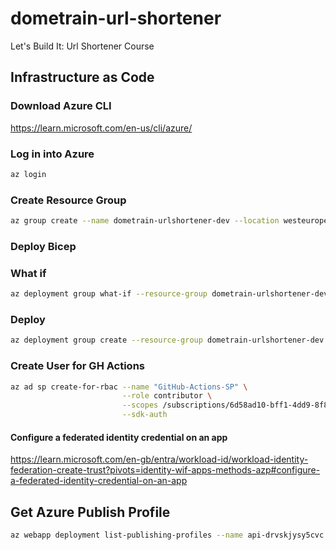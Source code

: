 # dometrain-url-shortener

Let's Build It: Url Shortener Course


## Infrastructure as Code

### Download Azure CLI

<https://learn.microsoft.com/en-us/cli/azure/>

### Log in into Azure

```bash
az login
```

### Create Resource Group

```bash
az group create --name dometrain-urlshortener-dev --location westeurope
```

### Deploy Bicep

### What if

```bash
az deployment group what-if --resource-group dometrain-urlshortener-dev --template-file infrastructure/main.bicep
```

### Deploy

```bash
az deployment group create --resource-group dometrain-urlshortener-dev --template-file infrastructure/main.bicep
```

### Create User for GH Actions

```bash
az ad sp create-for-rbac --name "GitHub-Actions-SP" \
                         --role contributor \
                         --scopes /subscriptions/6d58ad10-bff1-4dd9-8f80-47a3e6d9480f \
                         --sdk-auth
```

#### Configure a federated identity credential on an app

<https://learn.microsoft.com/en-gb/entra/workload-id/workload-identity-federation-create-trust?pivots=identity-wif-apps-methods-azp#configure-a-federated-identity-credential-on-an-app>

## Get Azure Publish Profile

```bash
az webapp deployment list-publishing-profiles --name api-drvskjysy5cvc --resource-group dometrain-urlshortener-dev --xml
```

